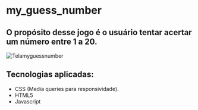 # my_guess_number

## O propósito desse jogo é o usuário tentar acertar um número entre 1 a 20.

![Telamyguessnumber](https://user-images.githubusercontent.com/83886571/126085281-764bc30b-e2c5-4536-9a81-98d7b52d8b07.gif)


## Tecnologias aplicadas:
 - CSS (Media queries para responsividade).
 - HTML5
 - Javascript


